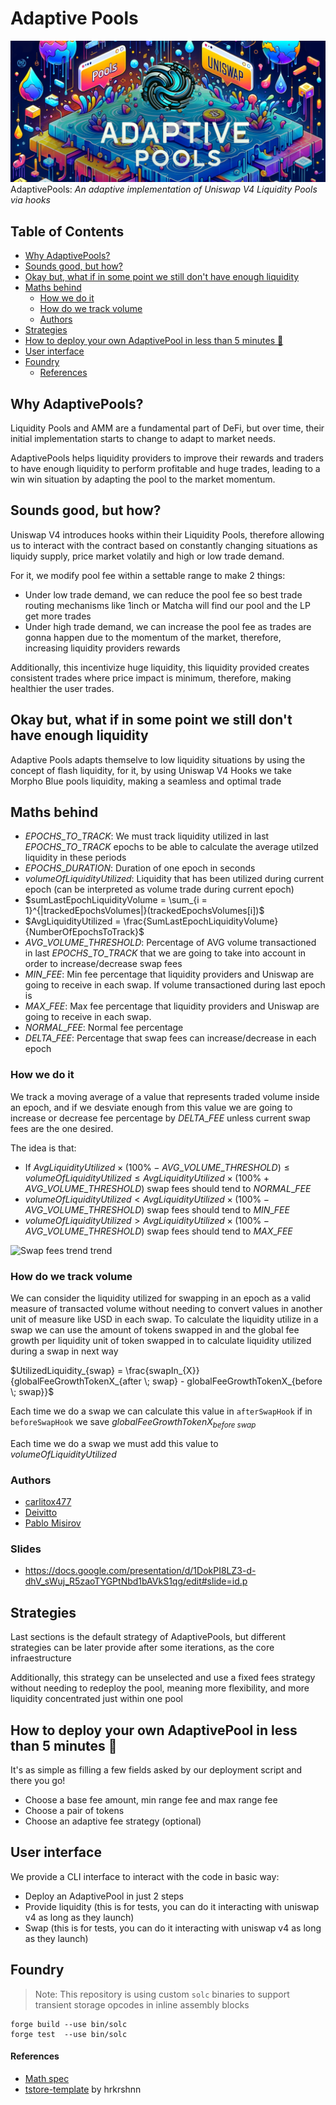 
# Adaptive Pools
![AdaptivePools Banner](./img/Banner_Shorter.png)
AdaptivePools: *An adaptive implementation of Uniswap V4 Liquidity Pools via hooks*

## Table of Contents

- [Why AdaptivePools?](#why-adaptivepools)
- [Sounds good, but how?](#sounds-good-but-how)
- [Okay but, what if in some point we still don't have enough liquidity](#okay-but-what-if-in-some-point-we-still-dont-have-enough-liquidity)
- [Maths behind](#maths-behind)
  - [How we do it](#how-we-do-it)
  - [How do we track volume](#how-do-we-track-volume)
  - [Authors](#authors)
- [Strategies](#strategies)
- [How to deploy your own AdaptivePool in less than 5 minutes 👀](#how-to-deploy-your-own-adaptivepool-in-less-than-5-minutes-)
- [User interface](#user-interface)
- [Foundry](#foundry)
  - [References](#references)

## Why AdaptivePools?
Liquidity Pools and AMM are a fundamental part of DeFi, but over time, their initial implementation starts to change to adapt to market needs. 

AdaptivePools helps liquidity providers to improve their rewards and traders to have enough liquidity to perform profitable and huge trades, leading to a win win situation by adapting the pool to the market momentum. 

## Sounds good, but how?
Uniswap V4 introduces hooks within their Liquidity Pools, therefore allowing us to interact with the contract based on constantly changing situations as liquidy supply, price market volatily and high or low trade demand. 

For it, we modify pool fee within a settable range to make 2 things:
- Under low trade demand, we can reduce the pool fee so best trade routing mechanisms like 1inch or Matcha will find our pool and the LP get more trades
- Under high trade demand, we can increase the pool fee as trades are gonna happen due to the momentum of the market, therefore, increasing liquidity providers rewards

Additionally, this incentivize huge liquidity, this liquidity provided creates consistent trades where price impact is minimum, therefore, making healthier the user trades.

## Okay but, what if in some point we still don't have enough liquidity
Adaptive Pools adapts themselve to low liquidity situations by using the concept of flash liquidity, for it, by using Uniswap V4 Hooks we take  Morpho Blue pools liquidity, making a seamless and optimal trade  

## Maths behind

* $EPOCHS\_ TO\_ TRACK$: We must track liquidity utilized in last $EPOCHS\_ TO\_ TRACK$ epochs to be able to calculate the average utilzed liquidity in these periods
* $EPOCHS\_ DURATION$: Duration of one epoch in seconds
* $volumeOfLiquidityUtilized$: Liquidity that has been utilized during current epoch (can be interpreted as volume trade during current epoch)
* $sumLastEpochLiquidityVolume = \sum_{i = 1}^{|trackedEpochsVolumes|}(trackedEpochsVolumes[i])$
* $AvgLiquidityUtilized = \frac{SumLastEpochLiquidityVolume}{NumberOfEpochsToTrack}$
* $AVG\_ VOLUME\_ THRESHOLD$: Percentage of AVG volume transactioned in last $EPOCHS\_ TO\_ TRACK$ that we are going to take into account in order to increase/decrease swap fees
* $MIN\_FEE$: Min fee percentage that liquidity providers and Uniswap are going to receive in each swap. If volume transactioned during last epoch is
* $MAX\_ FEE$: Max fee percentage that liquidity providers and Uniswap are going to receive in each swap.
* $NORMAL\_ FEE$: Normal fee percentage
* $DELTA\_ FEE$: Percentage that swap fees can increase/decrease in each epoch

### How we do it
We track a moving average of a value that represents traded volume inside an epoch, and if we desviate enough from this value we are going to increase or decrease fee percentage by $DELTA\_ FEE$ unless current swap fees are the one desired.

The idea is that:
* If $AvgLiquidityUtilized \times (100\% - AVG\_ VOLUME\_ THRESHOLD) \leq volumeOfLiquidityUtilized \leq  AvgLiquidityUtilized \times (100\% + AVG\_ VOLUME\_ THRESHOLD)$ swap fees should tend to $NORMAL\_ FEE$
* $volumeOfLiquidityUtilized < AvgLiquidityUtilized \times (100\% - AVG\_ VOLUME\_ THRESHOLD)$ swap fees should tend to $MIN\_ FEE$
* $volumeOfLiquidityUtilized > AvgLiquidityUtilized \times (100\% - AVG\_ VOLUME\_ THRESHOLD)$ swap fees should tend to $MAX\_ FEE$


![Swap fees trend trend](https://i.ibb.co/6m13zGG/Uniswap-dynamic-fees-P-gina-3.png)

### How do we track volume
We can consider the liquidity utilized for swapping in an epoch as a valid measure of transacted volume without needing to convert values in another unit of measure like USD in each swap. To calculate the liquidity utilize in a swap we can use the amount of tokens swapped in and the global fee growth per liquidity unit of token swapped in to calculate liquidity utilized during a swap in next way

$UtilizedLiquidity_{swap} = \frac{swapIn_{X}}{globalFeeGrowthTokenX_{after \; swap} - globalFeeGrowthTokenX_{before \; swap}}$

Each time we do a swap we can calculate this value in `afterSwapHook` if in `beforeSwapHook` we save $globalFeeGrowthTokenX_{before \; swap}$

Each time we do a swap we must add this value to $volumeOfLiquidityUtilized$

### Authors
* [carlitox477](https://twitter.com/carlitox477)
* [Deivitto](https://twitter.com/Deivitto)
* [Pablo Misirov](https://twitter.com/p_misirov)

### Slides
- https://docs.google.com/presentation/d/1DokPI8LZ3-d-dhV_sWuj_R5zaoTYGPtNbd1bAVkS1qg/edit#slide=id.p

## Strategies
Last sections is the default strategy of AdaptivePools, but different strategies can be later provide after some iterations, as the core infraestructure

Additionally, this strategy can be unselected and use a fixed fees strategy without needing to redeploy the pool, meaning more flexibility, and more liquidity concentrated just within one pool 

## How to deploy your own AdaptivePool in less than 5 minutes 👀

It's as simple as filling a few fields asked by our deployment script and there you go!
- Choose a base fee amount, min range fee and max range fee
- Choose a pair of tokens
- Choose an adaptive fee strategy (optional)

## User interface
We provide a CLI interface to interact with the code in basic way:
- Deploy an AdaptivePool in just 2 steps
- Provide liquidity (this is for tests, you can do it interacting with uniswap v4 as long as they launch)
- Swap (this is for tests, you can do it interacting with uniswap v4 as long as they launch)

## Foundry

> Note: This repository is using custom `solc` binaries to support transient storage opcodes in inline assembly blocks
```
forge build --use bin/solc
forge test  --use bin/solc
```

#### References
- [Math spec](https://hackmd.io/iHO3hvF9RAqIVAE4bNgxEA?view)
- [tstore-template](https://github.com/hrkrshnn/tstore-template/tree/master) by hrkrshnn

